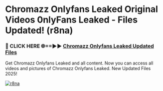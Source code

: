 # Chromazz Onlyfans Leaked Original Videos 0nlyFans Leaked - Files Updated! (r8na)

<h3>🔴 CLICK HERE 🌐==►► <a href="https://tinyurl.com/2wckxsce" rel="nofollow">Chromazz Onlyfans Leaked Updated Files</a></h3>

Get Chromazz Onlyfans Leaked and all content. Now you can access all videos and pictures of Chromazz Onlyfans Leaked. New Updated Files 2025!

[![r8na](https://i.imgur.com/AFduVYN.gif)](https://tinyurl.com/2wckxsce)
